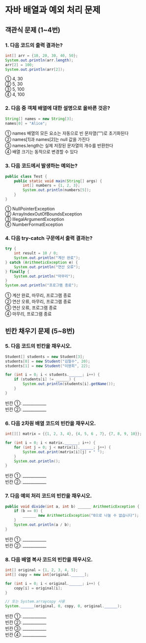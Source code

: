 # 자바 배열과 예외 처리 문제

## 객관식 문제 (1~4번)

### 1. 다음 코드의 출력 결과는?
```java
int[] arr = {10, 20, 30, 40, 50};
System.out.println(arr.length);
arr[2] = 100;
System.out.println(arr[2]);
```

① 4, 30  
② 5, 30  
③ 5, 100  
④ 4, 100  

### 2. 다음 중 객체 배열에 대한 설명으로 올바른 것은?
```java
String[] names = new String[3];
names[0] = "Alice";
```

① names 배열의 모든 요소는 자동으로 빈 문자열("")로 초기화된다  
② names[1]과 names[2]는 null 값을 가진다  
③ names.length는 실제 저장된 문자열의 개수를 반환한다  
④ 배열 크기는 동적으로 변경할 수 있다  

### 3. 다음 코드에서 발생하는 예외는?
```java
public class Test {
    public static void main(String[] args) {
        int[] numbers = {1, 2, 3};
        System.out.println(numbers[5]);
    }
}
```

① NullPointerException  
② ArrayIndexOutOfBoundsException  
③ IllegalArgumentException  
④ NumberFormatException  

### 4. 다음 try-catch 구문에서 출력 결과는?
```java
try {
    int result = 10 / 0;
    System.out.println("계산 완료");
} catch (ArithmeticException e) {
    System.out.println("연산 오류");
} finally {
    System.out.println("마무리");
}
System.out.println("프로그램 종료");
```

① 계산 완료, 마무리, 프로그램 종료  
② 연산 오류, 마무리, 프로그램 종료  
③ 연산 오류, 프로그램 종료  
④ 마무리, 프로그램 종료  

## 빈칸 채우기 문제 (5~8번)

### 5. 다음 코드의 빈칸을 채우시오.
```java
Student[] students = new Student[3];
students[0] = new Student("김철수", 20);
students[1] = new Student("이영희", 22);

for (int i = 0; i < students.______; i++) {
    if (students[i] != ______) {
        System.out.println(students[i].getName());
    }
}
```

빈칸 ①: ____________  
빈칸 ②: ____________  

### 6. 다음 2차원 배열 코드의 빈칸을 채우시오.
```java
int[][] matrix = {{1, 2, 3, 4}, {4, 5, 6 , 7}, {7, 8, 9, 10}};

for (int i = 0; i < matrix.______; i++) {
    for (int j = 0; j < matrix[i].______; j++) {
        System.out.print(matrix[i][j] + " ");
    }
    System.out.println();
}
```

빈칸 ①: ____________  
빈칸 ②: ____________  

### 7. 다음 예외 처리 코드의 빈칸을 채우시오.
```java
public void divide(int a, int b) ______ ArithmeticException {
    if (b == 0) {
        ______ new ArithmeticException("0으로 나눌 수 없습니다");
    }
    System.out.println(a / b);
}
```

빈칸 ①: ____________  
빈칸 ②: ____________  

### 8. 다음 배열 복사 코드의 빈칸을 채우시오.
```java
int[] original = {1, 2, 3, 4, 5};
int[] copy = new int[original.______];

for (int i = 0; i < original.______; i++) {
    copy[i] = original[i];
}

// 또는 System.arraycopy 사용
System.______(original, 0, copy, 0, original.______);
```

빈칸 ①: ____________  
빈칸 ②: ____________  
빈칸 ③: ____________  
빈칸 ④: ____________  

